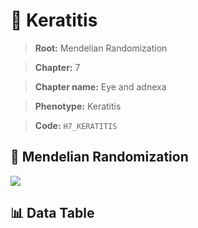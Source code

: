 # 🧪 Keratitis

> **Root:** Mendelian Randomization

> **Chapter:** 7  

> **Chapter name:** Eye and adnexa

> **Phenotype:** Keratitis  

> **Code:** `H7_KERATITIS`

## 🧬 Mendelian Randomization  

<img src="/MR/Figures/Forward/H7_KERATITIS.png"/>

## 📊 Data Table

<CsvTableMRF src="/MR_Data/Forward/H7_KERATITIS.csv"/>
